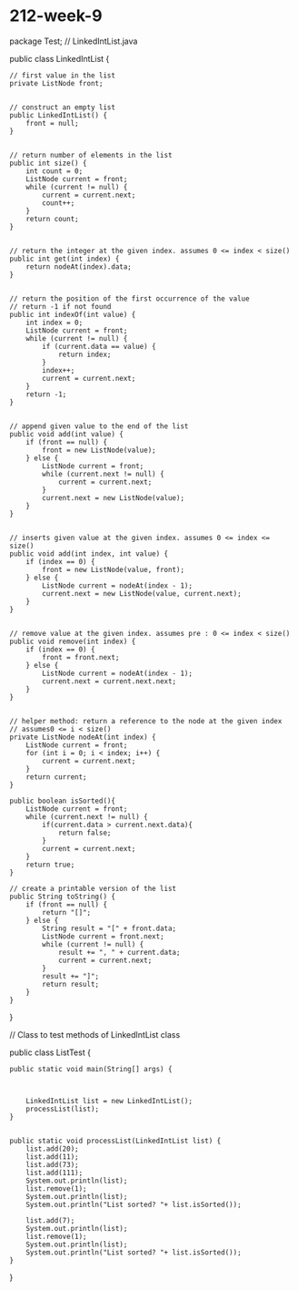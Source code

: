 # 212-week-9
package Test;
// LinkedIntList.java

public class LinkedIntList {


    // first value in the list
    private ListNode front;


    // construct an empty list
    public LinkedIntList() {
        front = null;
    }


    // return number of elements in the list
    public int size() {
        int count = 0;
        ListNode current = front;
        while (current != null) {
            current = current.next;
            count++;
        }
        return count;
    }


    // return the integer at the given index. assumes 0 <= index < size()
    public int get(int index) {
        return nodeAt(index).data;
    }


    // return the position of the first occurrence of the value
    // return -1 if not found
    public int indexOf(int value) {
        int index = 0;
        ListNode current = front;
        while (current != null) {
            if (current.data == value) {
                return index;
            }
            index++;
            current = current.next;
        }
        return -1;
    }


    // append given value to the end of the list
    public void add(int value) {
        if (front == null) {
            front = new ListNode(value);
        } else {
            ListNode current = front;
            while (current.next != null) {
                current = current.next;
            }
            current.next = new ListNode(value);
        }
    }


    // inserts given value at the given index. assumes 0 <= index <= size()
    public void add(int index, int value) {
        if (index == 0) {
            front = new ListNode(value, front);
        } else {
            ListNode current = nodeAt(index - 1);
            current.next = new ListNode(value, current.next);
        }
    }


    // remove value at the given index. assumes pre : 0 <= index < size()
    public void remove(int index) {
        if (index == 0) {
            front = front.next;
        } else {
            ListNode current = nodeAt(index - 1);
            current.next = current.next.next;
        }
    }


    // helper method: return a reference to the node at the given index
    // assumes0 <= i < size()
    private ListNode nodeAt(int index) {
        ListNode current = front;
        for (int i = 0; i < index; i++) {
            current = current.next;
        }
        return current;
    }

    public boolean isSorted(){
        ListNode current = front;
        while (current.next != null) {
            if(current.data > current.next.data){
                return false;
            }
            current = current.next;
        }
        return true;
    }

    // create a printable version of the list
    public String toString() {
        if (front == null) {
            return "[]";
        } else {
            String result = "[" + front.data;
            ListNode current = front.next;
            while (current != null) {
                result += ", " + current.data;
                current = current.next;
            }
            result += "]";
            return result;
        }
    }


}

// Class to test methods of LinkedIntList class


public class ListTest {

    public static void main(String[] args) {



        LinkedIntList list = new LinkedIntList();
        processList(list);
    }


    public static void processList(LinkedIntList list) {
        list.add(20);
        list.add(11);
        list.add(73);
        list.add(111);
        System.out.println(list);
        list.remove(1);
        System.out.println(list);
        System.out.println("List sorted? "+ list.isSorted());

        list.add(7);
        System.out.println(list);
        list.remove(1);
        System.out.println(list);
        System.out.println("List sorted? "+ list.isSorted());
    }
}
